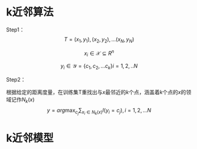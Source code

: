 # k近邻算法

Step1：
$$
T = {(x_1,y_1),(x_2,y_2),...(x_N,y_N)}
$$



$$
x_i \in \mathcal{X} \subseteq R^n 
$$

$$
y_i \in \mathcal{Y}=\{c_1,c_2,...c_k\}  i = 1,2,..N
$$


Step2：

根据给定的距离度量，在训练集T重找出与$x$最邻近的$k$个点，涵盖着$k$个点的$x$的领域记作$N_k(x)$
$$
y = arg \max_{c_j} \sum_{x_i \in N_k(x)}I(y_i = c_j),i=1,2,...N
$$

# k近邻模型





































